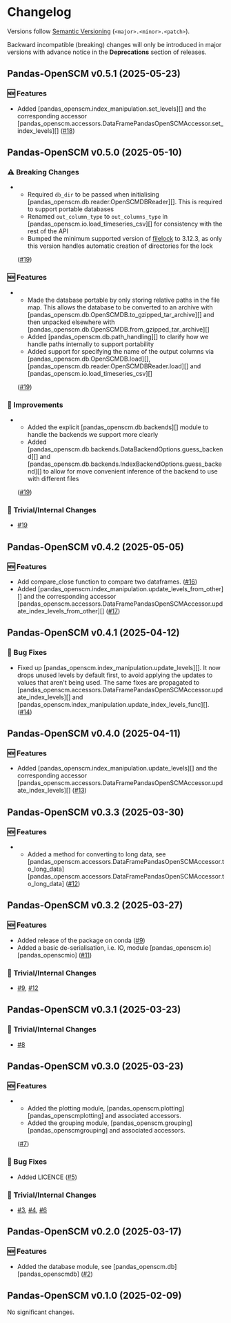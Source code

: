 # Changelog

Versions follow [Semantic Versioning](https://semver.org/) (`<major>.<minor>.<patch>`).

Backward incompatible (breaking) changes will only be introduced in major versions
with advance notice in the **Deprecations** section of releases.

<!--
You should *NOT* be adding new changelog entries to this file,
this file is managed by towncrier.
See `changelog/README.md`.

You *may* edit previous changelogs to fix problems like typo corrections or such.
To add a new changelog entry, please see
`changelog/README.md`
and https://pip.pypa.io/en/latest/development/contributing/#news-entries,
noting that we use the `changelog` directory instead of news,
markdown instead of restructured text and use slightly different categories
from the examples given in that link.
-->

<!-- towncrier release notes start -->

## Pandas-OpenSCM v0.5.1 (2025-05-23)

### 🆕 Features

- Added [pandas_openscm.index_manipulation.set_levels][] and the corresponding accessor [pandas_openscm.accessors.DataFramePandasOpenSCMAccessor.set_index_levels][] ([#18](https://github.com/openscm/pandas-openscm/pull/18))


## Pandas-OpenSCM v0.5.0 (2025-05-10)

### ⚠️ Breaking Changes

- - Required `db_dir` to be passed when initialising [pandas_openscm.db.reader.OpenSCMDBReader][]. This is required to support portable databases
  - Renamed `out_column_type` to `out_columns_type` in [pandas_openscm.io.load_timeseries_csv][] for consistency with the rest of the API
  - Bumped the minimum supported version of [filelock](https://py-filelock.readthedocs.io/) to 3.12.3, as only this version handles automatic creation of directories for the lock

  ([#19](https://github.com/openscm/pandas-openscm/pull/19))

### 🆕 Features

- - Made the database portable by only storing relative paths in the file map. This allows the database to be converted to an archive with [pandas_openscm.db.OpenSCMDB.to_gzipped_tar_archive][] and then unpacked elsewhere with [pandas_openscm.db.OpenSCMDB.from_gzipped_tar_archive][]
  - Added [pandas_openscm.db.path_handling][] to clarify how we handle paths internally to support portability
  - Added support for specifying the name of the output columns via [pandas_openscm.db.OpenSCMDB.load][], [pandas_openscm.db.reader.OpenSCMDBReader.load][] and [pandas_openscm.io.load_timeseries_csv][]

  ([#19](https://github.com/openscm/pandas-openscm/pull/19))

### 🎉 Improvements

- - Added the explicit [pandas_openscm.db.backends][] module to handle the backends we support more clearly
  - Added [pandas_openscm.db.backends.DataBackendOptions.guess_backend][] and [pandas_openscm.db.backends.IndexBackendOptions.guess_backend][] to allow for move convenient inference of the backend to use with different files

  ([#19](https://github.com/openscm/pandas-openscm/pull/19))

### 🔧 Trivial/Internal Changes

- [#19](https://github.com/openscm/pandas-openscm/pull/19)


## Pandas-OpenSCM v0.4.2 (2025-05-05)

### 🆕 Features

- Add compare_close function to compare two dataframes. ([#16](https://github.com/openscm/pandas-openscm/pull/16))
- Added [pandas_openscm.index_manipulation.update_levels_from_other][] and the corresponding accessor [pandas_openscm.accessors.DataFramePandasOpenSCMAccessor.update_index_levels_from_other][] ([#17](https://github.com/openscm/pandas-openscm/pull/17))


## Pandas-OpenSCM v0.4.1 (2025-04-12)

### 🐛 Bug Fixes

- Fixed up [pandas_openscm.index_manipulation.update_levels][].
  It now drops unused levels by default first, to avoid applying the updates to values that aren't being used.
  The same fixes are propagated to [pandas_openscm.accessors.DataFramePandasOpenSCMAccessor.update_index_levels][] and [pandas_openscm.index_manipulation.update_index_levels_func][]. ([#14](https://github.com/openscm/pandas-openscm/pull/14))


## Pandas-OpenSCM v0.4.0 (2025-04-11)

### 🆕 Features

- Added [pandas_openscm.index_manipulation.update_levels][] and the corresponding accessor [pandas_openscm.accessors.DataFramePandasOpenSCMAccessor.update_index_levels][] ([#13](https://github.com/openscm/pandas-openscm/pull/13))


## Pandas-OpenSCM v0.3.3 (2025-03-30)

### 🆕 Features

- - Added a method for converting to long data, see [pandas_openscm.accessors.DataFramePandasOpenSCMAccessor.to_long_data][pandas_openscm.accessors.DataFramePandasOpenSCMAccessor.to_long_data] ([#12](https://github.com/openscm/pandas-openscm/pull/12))


## Pandas-OpenSCM v0.3.2 (2025-03-27)

### 🆕 Features

- Added release of the package on conda ([#9](https://github.com/openscm/pandas-openscm/pull/9))
- Added a basic de-serialisation, i.e. IO, module [pandas_openscm.io][pandas_openscmio] ([#11](https://github.com/openscm/pandas-openscm/pull/11))

### 🔧 Trivial/Internal Changes

- [#9](https://github.com/openscm/pandas-openscm/pull/9), [#12](https://github.com/openscm/pandas-openscm/pull/12)


## Pandas-OpenSCM v0.3.1 (2025-03-23)

### 🔧 Trivial/Internal Changes

- [#8](https://github.com/openscm/pandas-openscm/pull/8)


## Pandas-OpenSCM v0.3.0 (2025-03-23)

### 🆕 Features

- - Added the plotting module, [pandas_openscm.plotting][pandas_openscmplotting] and associated accessors.
  - Added the grouping module, [pandas_openscm.grouping][pandas_openscmgrouping] and associated accessors.

  ([#7](https://github.com/openscm/pandas-openscm/pull/7))

### 🐛 Bug Fixes

- Added LICENCE ([#5](https://github.com/openscm/pandas-openscm/pull/5))

### 🔧 Trivial/Internal Changes

- [#3](https://github.com/openscm/pandas-openscm/pull/3), [#4](https://github.com/openscm/pandas-openscm/pull/4), [#6](https://github.com/openscm/pandas-openscm/pull/6)


## Pandas-OpenSCM v0.2.0 (2025-03-17)

### 🆕 Features

- Added the database module, see [pandas_openscm.db][pandas_openscmdb] ([#2](https://github.com/openscm/pandas-openscm/pull/2))


## Pandas-OpenSCM v0.1.0 (2025-02-09)

No significant changes.
